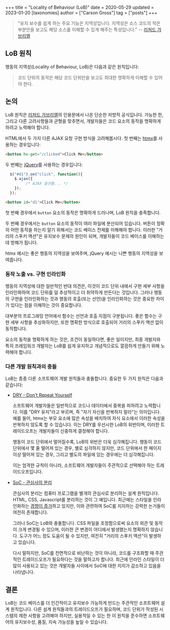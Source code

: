 +++
title = "Locality of Behaviour (LoB)"
date = 2020-05-29
updated = 2023-01-20
[taxonomies]
author = ["Carson Gross"]
tag = ["posts"]
+++

> "유지 보수를 쉽게 하는 주요 기능은 지역성입니다. 지역성은 소스 코드의 작은 부분만을 보고도 해당 소스를 이해할 수 있게 해주는 특성입니다." 
> -- [리처드 가브리엘](https://www.dreamsongs.com/Files/PatternsOfSoftware.pdf)

## LoB 원칙

행동의 지역성(Locality of Behaviour, LoB)은 다음과 같은 원칙입니다:

> 코드 단위의 동작은 해당 코드 단위만을 보고도 최대한 명확하게 이해할 수 있어야 한다.

## 논의

LoB 원칙은 [리처드 가브리엘](https://www.dreamsongs.com)의 인용문에서 나온 단순한 처방적 공식입니다. 
가능한 한, 그리고 다른 고려사항들과 균형을 맞추면서, 개발자들은 코드 요소의 동작을 명확하게 하려고 노력해야 합니다.

HTML에서 두 가지 다른 AJAX 요청 구현 방식을 고려해봅시다. 첫 번째는 [htmx](@/_index.md)를 사용하는 경우입니다:

```html
<button hx-get="/clicked">Click Me</button>
```

두 번째는 [jQuery](https://jquery.com/)를 사용하는 경우입니다:

```javascript
  $("#d1").on("click", function(){
    $.ajax({
         /* AJAX 옵션들... */
    });
  });
```

```html
<button id="d1">Click Me</button>
```

첫 번째 경우에서 `button` 요소의 동작은 명확하게 드러나며, LoB 원칙을 충족합니다.

두 번째 경우에서는 `button` 요소의 동작이 여러 파일에 분산되어 있습니다. 버튼이 정확히 어떤 동작을 하는지 알기 위해서는 코드 베이스 전체를 이해해야 합니다. 
이러한 "거리의 스푸키 액션"은 유지보수 문제의 원인이 되며, 개발자들이 코드 베이스를 이해하는 데 방해가 됩니다.

htmx 예시는 좋은 행동의 지역성을 보여주며, jQuery 예시는 나쁜 행동의 지역성을 보여줍니다.

### 동작 노출 vs. 구현 인라인화

행동의 지역성에 대한 일반적인 반대 의견은, 이것이 코드 단위 내에서 구현 세부 사항을 인라인화하여 코드 단위를 덜 추상적이고 더 취약하게 만든다는 것입니다. 
그러나 행동의 구현을 인라인화하는 것과 행동의 호출(또는 선언)을 인라인화하는 것은 중요한 차이가 있다는 점을 이해하는 것이 중요합니다.

대부분의 프로그래밍 언어에서 함수는 선언과 호출 지점이 구분됩니다. 좋은 함수는 구현 세부 사항을 추상화하지만, 또한 명확한 방식으로 호출되어 거리의 스푸키 액션 없이 동작합니다.

요소의 동작을 명확하게 하는 것은, 조건이 동일하다면, 좋은 일이지만, 최종 개발자와 특히 프레임워크 개발자는 LoB를 쉽게 유지하고 개념적으로도 깔끔하게 만들기 위해 노력해야 합니다.

### 다른 개발 원칙과의 충돌

LoB는 종종 다른 소프트웨어 개발 원칙들과 충돌합니다. 중요한 두 가지 원칙은 다음과 같습니다:

* [DRY - Don't Repeat Yourself](https://en.wikipedia.org/wiki/Don%27t_repeat_yourself)

  소프트웨어 개발자들은 일반적으로 코드나 데이터에서 중복을 피하려고 노력합니다. 이를 "DRY 유지"라고 부르며, 즉 "자기 자신을 반복하지 말라"는 의미입니다. 예를 들어, htmx는 부모 요소에 많은 속성을 배치하여 자식 요소에서 이러한 속성을 반복하지 않도록 할 수 있습니다. 
  이는 DRY를 우선시한 LoB의 위반이며, 이러한 트레이드오프는 개발자들이 신중하게 결정해야 합니다.

  행동이 코드 단위에서 멀어질수록, LoB의 위반은 더욱 심각해집니다. 행동이 코드 단위에서 몇 줄 떨어져 있는 경우, 별로 심각하지 않지만, 코드 단위에서 한 페이지 이상 떨어져 있는 경우, 그리고 별도의 파일에 있는 경우에는 더 심각해집니다.

  이는 엄격한 규칙이 아니라, 소프트웨어 개발자들이 주관적으로 선택해야 하는 트레이드오프입니다.

* [SoC - 관심사의 분리](https://en.wikipedia.org/wiki/Separation_of_concerns)

  관심사의 분리는 컴퓨터 프로그램을 별개의 관심사로 분리하는 설계 원칙입니다. HTML, CSS, Javascript를 분리하는 것이 그 예입니다. 최근에는 스타일을 인라인화하는 [경향이 증가](https://tailwindcss.com/)하고 있지만, 이와 관련하여 SoC를 지지하는 강력한 논거들이 여전히 존재합니다.

  그러나 SoC는 LoB와 충돌합니다. CSS 파일을 조정함으로써 요소의 외관 및 동작이 크게 변경될 수 있으며, 이러한 큰 변경이 어디에서 발생했는지 명확하지 않습니다. 도구가 어느 정도 도움이 될 수 있지만, 여전히 "거리의 스푸키 액션"이 발생하고 있습니다.

  다시 말하지만, SoC를 전면적으로 비난하는 것이 아니라, 코드를 구조화할 때 주관적인 트레이드오프가 필요하다는 것을 말하고자 합니다. 최근에 인라인 스타일이 더 많이 사용되고 있는 것은 개발자들 사이에서 SoC에 대한 지지가 감소하고 있음을 나타냅니다.

## 결론

LoB는 코드 베이스를 더 인간적이고 유지보수 가능하게 만드는 주관적인 소프트웨어 설계 원칙입니다. 
다른 설계 원칙들과의 트레이드오프가 필요하며, 코드 단위가 작성된 시스템의 제한 사항을 고려해야 하지만, 실용적일 수 있는 한 이 원칙을 준수하면 소프트웨어의 유지보수성, 품질, 지속 가능성을 높일 수 있습니다.